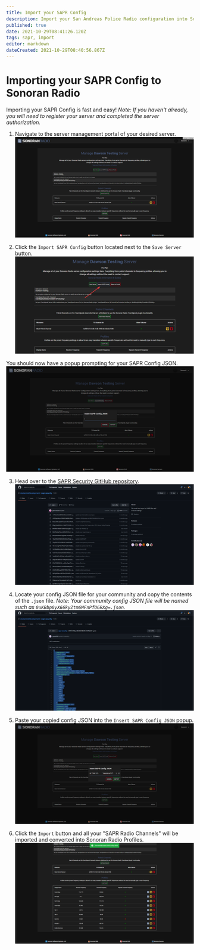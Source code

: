 ```yaml
---
title: Import your SAPR Config
description: Import your San Andreas Police Radio configuration into Sonoran Radio!
published: true
date: 2021-10-29T08:41:26.120Z
tags: sapr, import
editor: markdown
dateCreated: 2021-10-29T08:40:56.867Z
---
```


# Importing your SAPR Config to Sonoran Radio
Importing your SAPR Config is fast and easy!
*Note: If you haven't already, you will need to register your server and completed the server authorization.*

1. Navigate to the server management portal of your desired server.
![h7l8ocv.png](/h7l8ocv.png)

2. Click the `Import SAPR Config` button located next to the `Save Server` button.
![mlgafjd.png](/mlgafjd.png)

You should now have a popup prompting for your SAPR Config JSON.
![7b9zh3g.png](/7b9zh3g.png)

3. Head over to the [SAPR Security GitHub repository](https://github.com/AvalancheDevelopment/sapr-security).
![znzk3hn.png](/znzk3hn.png)

4. Locate your config JSON file for your community and copy the contents of the `.json` file.
*Note: Your community config JSON file will be named such as `0uKBbp0yX66kyZtm6MFnPfOGRXg=.json`.*
![tljoxdo.png](/tljoxdo.png)

5. Paste your copied config JSON into the `Insert SAPR Config JSON` popup.
![gk5gcrt.png](/gk5gcrt.png)

6. Click the `Import` button and all your "SAPR Radio Channels" will be imported and converted into Sonoran Radio Profiles.![i6seino.png](/i6seino.png)